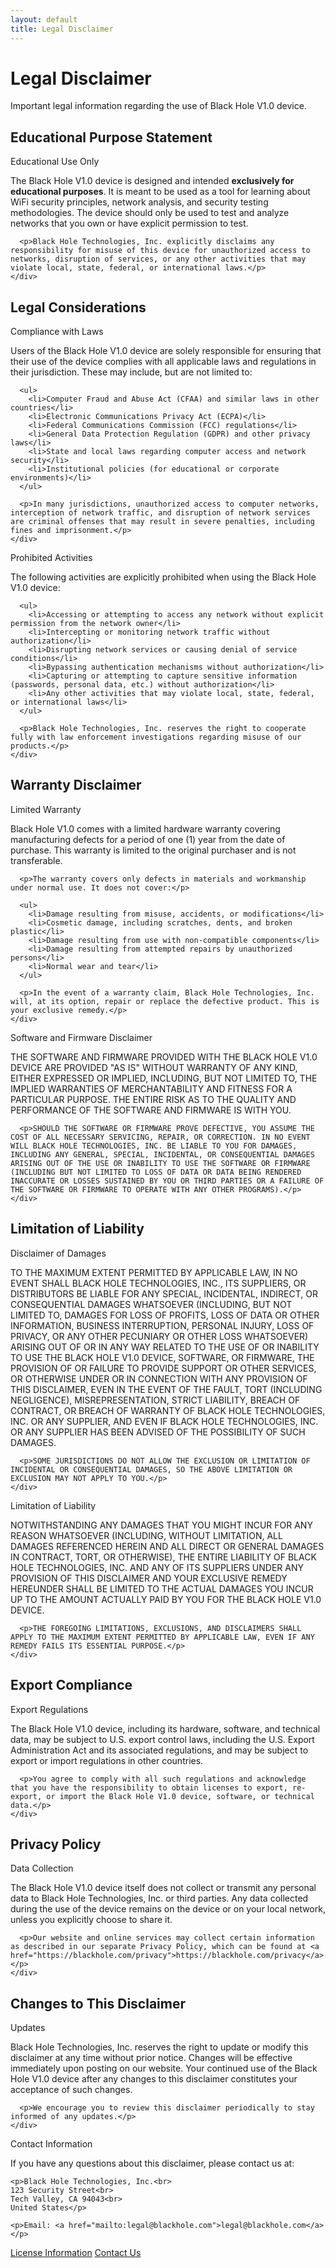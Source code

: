 ```yaml
---
layout: default
title: Legal Disclaimer
---
```


<div class="hero fade-in">
  <h1>Legal Disclaimer</h1>
  <p>Important legal information regarding the use of Black Hole V1.0 device.</p>
</div>

<section class="fade-in">
  <h2 class="section-title">Educational Purpose Statement</h2>
  
  <div class="faq-item">
    <p class="faq-question">Educational Use Only</p>
    <div class="faq-answer">
      <p>The Black Hole V1.0 device is designed and intended <strong>exclusively for educational purposes</strong>. It is meant to be used as a tool for learning about WiFi security principles, network analysis, and security testing methodologies. The device should only be used to test and analyze networks that you own or have explicit permission to test.</p>
      
      <p>Black Hole Technologies, Inc. explicitly disclaims any responsibility for misuse of this device for unauthorized access to networks, disruption of services, or any other activities that may violate local, state, federal, or international laws.</p>
    </div>
  </div>
</section>

<section class="fade-in">
  <h2 class="section-title">Legal Considerations</h2>
  
  <div class="faq-item">
    <p class="faq-question">Compliance with Laws</p>
    <div class="faq-answer">
      <p>Users of the Black Hole V1.0 device are solely responsible for ensuring that their use of the device complies with all applicable laws and regulations in their jurisdiction. These may include, but are not limited to:</p>
      
      <ul>
        <li>Computer Fraud and Abuse Act (CFAA) and similar laws in other countries</li>
        <li>Electronic Communications Privacy Act (ECPA)</li>
        <li>Federal Communications Commission (FCC) regulations</li>
        <li>General Data Protection Regulation (GDPR) and other privacy laws</li>
        <li>State and local laws regarding computer access and network security</li>
        <li>Institutional policies (for educational or corporate environments)</li>
      </ul>
      
      <p>In many jurisdictions, unauthorized access to computer networks, interception of network traffic, and disruption of network services are criminal offenses that may result in severe penalties, including fines and imprisonment.</p>
    </div>
  </div>
  
  <div class="faq-item">
    <p class="faq-question">Prohibited Activities</p>
    <div class="faq-answer">
      <p>The following activities are explicitly prohibited when using the Black Hole V1.0 device:</p>
      
      <ul>
        <li>Accessing or attempting to access any network without explicit permission from the network owner</li>
        <li>Intercepting or monitoring network traffic without authorization</li>
        <li>Disrupting network services or causing denial of service conditions</li>
        <li>Bypassing authentication mechanisms without authorization</li>
        <li>Capturing or attempting to capture sensitive information (passwords, personal data, etc.) without authorization</li>
        <li>Any other activities that may violate local, state, federal, or international laws</li>
      </ul>
      
      <p>Black Hole Technologies, Inc. reserves the right to cooperate fully with law enforcement investigations regarding misuse of our products.</p>
    </div>
  </div>
</section>

<section class="fade-in">
  <h2 class="section-title">Warranty Disclaimer</h2>
  
  <div class="faq-item">
    <p class="faq-question">Limited Warranty</p>
    <div class="faq-answer">
      <p>Black Hole V1.0 comes with a limited hardware warranty covering manufacturing defects for a period of one (1) year from the date of purchase. This warranty is limited to the original purchaser and is not transferable.</p>
      
      <p>The warranty covers only defects in materials and workmanship under normal use. It does not cover:</p>
      
      <ul>
        <li>Damage resulting from misuse, accidents, or modifications</li>
        <li>Cosmetic damage, including scratches, dents, and broken plastic</li>
        <li>Damage resulting from use with non-compatible components</li>
        <li>Damage resulting from attempted repairs by unauthorized persons</li>
        <li>Normal wear and tear</li>
      </ul>
      
      <p>In the event of a warranty claim, Black Hole Technologies, Inc. will, at its option, repair or replace the defective product. This is your exclusive remedy.</p>
    </div>
  </div>
  
  <div class="faq-item">
    <p class="faq-question">Software and Firmware Disclaimer</p>
    <div class="faq-answer">
      <p>THE SOFTWARE AND FIRMWARE PROVIDED WITH THE BLACK HOLE V1.0 DEVICE ARE PROVIDED "AS IS" WITHOUT WARRANTY OF ANY KIND, EITHER EXPRESSED OR IMPLIED, INCLUDING, BUT NOT LIMITED TO, THE IMPLIED WARRANTIES OF MERCHANTABILITY AND FITNESS FOR A PARTICULAR PURPOSE. THE ENTIRE RISK AS TO THE QUALITY AND PERFORMANCE OF THE SOFTWARE AND FIRMWARE IS WITH YOU.</p>
      
      <p>SHOULD THE SOFTWARE OR FIRMWARE PROVE DEFECTIVE, YOU ASSUME THE COST OF ALL NECESSARY SERVICING, REPAIR, OR CORRECTION. IN NO EVENT WILL BLACK HOLE TECHNOLOGIES, INC. BE LIABLE TO YOU FOR DAMAGES, INCLUDING ANY GENERAL, SPECIAL, INCIDENTAL, OR CONSEQUENTIAL DAMAGES ARISING OUT OF THE USE OR INABILITY TO USE THE SOFTWARE OR FIRMWARE (INCLUDING BUT NOT LIMITED TO LOSS OF DATA OR DATA BEING RENDERED INACCURATE OR LOSSES SUSTAINED BY YOU OR THIRD PARTIES OR A FAILURE OF THE SOFTWARE OR FIRMWARE TO OPERATE WITH ANY OTHER PROGRAMS).</p>
    </div>
  </div>
</section>

<section class="fade-in">
  <h2 class="section-title">Limitation of Liability</h2>
  
  <div class="faq-item">
    <p class="faq-question">Disclaimer of Damages</p>
    <div class="faq-answer">
      <p>TO THE MAXIMUM EXTENT PERMITTED BY APPLICABLE LAW, IN NO EVENT SHALL BLACK HOLE TECHNOLOGIES, INC., ITS SUPPLIERS, OR DISTRIBUTORS BE LIABLE FOR ANY SPECIAL, INCIDENTAL, INDIRECT, OR CONSEQUENTIAL DAMAGES WHATSOEVER (INCLUDING, BUT NOT LIMITED TO, DAMAGES FOR LOSS OF PROFITS, LOSS OF DATA OR OTHER INFORMATION, BUSINESS INTERRUPTION, PERSONAL INJURY, LOSS OF PRIVACY, OR ANY OTHER PECUNIARY OR OTHER LOSS WHATSOEVER) ARISING OUT OF OR IN ANY WAY RELATED TO THE USE OF OR INABILITY TO USE THE BLACK HOLE V1.0 DEVICE, SOFTWARE, OR FIRMWARE, THE PROVISION OF OR FAILURE TO PROVIDE SUPPORT OR OTHER SERVICES, OR OTHERWISE UNDER OR IN CONNECTION WITH ANY PROVISION OF THIS DISCLAIMER, EVEN IN THE EVENT OF THE FAULT, TORT (INCLUDING NEGLIGENCE), MISREPRESENTATION, STRICT LIABILITY, BREACH OF CONTRACT, OR BREACH OF WARRANTY OF BLACK HOLE TECHNOLOGIES, INC. OR ANY SUPPLIER, AND EVEN IF BLACK HOLE TECHNOLOGIES, INC. OR ANY SUPPLIER HAS BEEN ADVISED OF THE POSSIBILITY OF SUCH DAMAGES.</p>
      
      <p>SOME JURISDICTIONS DO NOT ALLOW THE EXCLUSION OR LIMITATION OF INCIDENTAL OR CONSEQUENTIAL DAMAGES, SO THE ABOVE LIMITATION OR EXCLUSION MAY NOT APPLY TO YOU.</p>
    </div>
  </div>
  
  <div class="faq-item">
    <p class="faq-question">Limitation of Liability</p>
    <div class="faq-answer">
      <p>NOTWITHSTANDING ANY DAMAGES THAT YOU MIGHT INCUR FOR ANY REASON WHATSOEVER (INCLUDING, WITHOUT LIMITATION, ALL DAMAGES REFERENCED HEREIN AND ALL DIRECT OR GENERAL DAMAGES IN CONTRACT, TORT, OR OTHERWISE), THE ENTIRE LIABILITY OF BLACK HOLE TECHNOLOGIES, INC. AND ANY OF ITS SUPPLIERS UNDER ANY PROVISION OF THIS DISCLAIMER AND YOUR EXCLUSIVE REMEDY HEREUNDER SHALL BE LIMITED TO THE ACTUAL DAMAGES YOU INCUR UP TO THE AMOUNT ACTUALLY PAID BY YOU FOR THE BLACK HOLE V1.0 DEVICE.</p>
      
      <p>THE FOREGOING LIMITATIONS, EXCLUSIONS, AND DISCLAIMERS SHALL APPLY TO THE MAXIMUM EXTENT PERMITTED BY APPLICABLE LAW, EVEN IF ANY REMEDY FAILS ITS ESSENTIAL PURPOSE.</p>
    </div>
  </div>
</section>

<section class="fade-in">
  <h2 class="section-title">Export Compliance</h2>
  
  <div class="faq-item">
    <p class="faq-question">Export Regulations</p>
    <div class="faq-answer">
      <p>The Black Hole V1.0 device, including its hardware, software, and technical data, may be subject to U.S. export control laws, including the U.S. Export Administration Act and its associated regulations, and may be subject to export or import regulations in other countries.</p>
      
      <p>You agree to comply with all such regulations and acknowledge that you have the responsibility to obtain licenses to export, re-export, or import the Black Hole V1.0 device, software, or technical data.</p>
    </div>
  </div>
</section>

<section class="fade-in">
  <h2 class="section-title">Privacy Policy</h2>
  
  <div class="faq-item">
    <p class="faq-question">Data Collection</p>
    <div class="faq-answer">
      <p>The Black Hole V1.0 device itself does not collect or transmit any personal data to Black Hole Technologies, Inc. or third parties. Any data collected during the use of the device remains on the device or on your local network, unless you explicitly choose to share it.</p>
      
      <p>Our website and online services may collect certain information as described in our separate Privacy Policy, which can be found at <a href="https://blackhole.com/privacy">https://blackhole.com/privacy</a>.</p>
    </div>
  </div>
</section>

<section class="fade-in">
  <h2 class="section-title">Changes to This Disclaimer</h2>
  
  <div class="faq-item">
    <p class="faq-question">Updates</p>
    <div class="faq-answer">
      <p>Black Hole Technologies, Inc. reserves the right to update or modify this disclaimer at any time without prior notice. Changes will be effective immediately upon posting on our website. Your continued use of the Black Hole V1.0 device after any changes to this disclaimer constitutes your acceptance of such changes.</p>
      
      <p>We encourage you to review this disclaimer periodically to stay informed of any updates.</p>
    </div>
  </div>
</section>

<div class="faq-item fade-in mt-5">
  <p class="faq-question">Contact Information</p>
  <div class="faq-answer">
    <p>If you have any questions about this disclaimer, please contact us at:</p>
    
    <p>Black Hole Technologies, Inc.<br>
    123 Security Street<br>
    Tech Valley, CA 94043<br>
    United States</p>
    
    <p>Email: <a href="mailto:legal@blackhole.com">legal@blackhole.com</a></p>
  </div>
</div>

<div class="btn-group mt-5 fade-in">
  <a href="{{ '/license' | relative_url }}" class="btn">License Information</a>
  <a href="{{ '/contact' | relative_url }}" class="btn btn-secondary">Contact Us</a>
</div>
